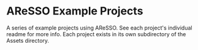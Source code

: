 # AReSSO Example Projects

A series of example projects using AReSSO. See each project's individual readme for more info. Each project exists in its own subdirectory of the Assets directory.
